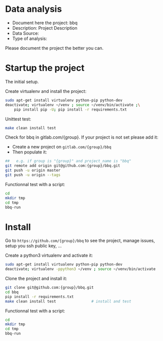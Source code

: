 # Data analysis
- Document here the project: bbq
- Description: Project Description
- Data Source:
- Type of analysis:

Please document the project the better you can.

# Startup the project

The initial setup.

Create virtualenv and install the project:
```bash
sudo apt-get install virtualenv python-pip python-dev
deactivate; virtualenv ~/venv ; source ~/venv/bin/activate ;\
    pip install pip -U; pip install -r requirements.txt
```

Unittest test:
```bash
make clean install test
```

Check for bbq in gitlab.com/{group}.
If your project is not set please add it:

- Create a new project on `gitlab.com/{group}/bbq`
- Then populate it:

```bash
##   e.g. if group is "{group}" and project_name is "bbq"
git remote add origin git@github.com:{group}/bbq.git
git push -u origin master
git push -u origin --tags
```

Functionnal test with a script:

```bash
cd
mkdir tmp
cd tmp
bbq-run
```

# Install

Go to `https://github.com/{group}/bbq` to see the project, manage issues,
setup you ssh public key, ...

Create a python3 virtualenv and activate it:

```bash
sudo apt-get install virtualenv python-pip python-dev
deactivate; virtualenv -ppython3 ~/venv ; source ~/venv/bin/activate
```

Clone the project and install it:

```bash
git clone git@github.com:{group}/bbq.git
cd bbq
pip install -r requirements.txt
make clean install test                # install and test
```
Functionnal test with a script:

```bash
cd
mkdir tmp
cd tmp
bbq-run
```
